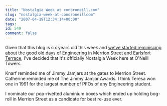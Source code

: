 ```yaml
---
title: "Nostalgia Week at conoroneill.com"
slug: "nostalgia-week-at-conoroneillcom"
date: "2007-04-19T12:34:14+00:00"
tags:
id: 549
comment: false
---
```


Given that this blog is six years old this week and [we've started reminiscing about the good old days of Engineering in Merrion Street and Earlsfort Terrace](http://conoroneill.com/2007/04/11/universities-belong-inside-cities/#comment-62217), I've decided that it's officially Nostalgia Week here at O'Neill Towers. 

Knarf reminded me of Jimmy Jamjars at the gates to Merrion Street. Catherine reminded me of The Jimmy Jamjar Awards. I think Teresa won one in 1991 for the largest number of PFOs of any Engineering student.

I nominate our pop-rivetted aluminium boxes which ended up holding bog-roll in Merrion Street as a candidate for best re-use ever.

